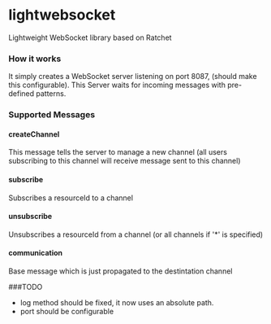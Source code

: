 # lightwebsocket
Lightweight WebSocket library based on Ratchet
### How it works

It simply creates a WebSocket server listening on port 8087, (should make this configurable).
This Server waits for incoming messages with pre-defined patterns.

### Supported Messages
#### createChannel
This message tells the server to manage a new channel (all users subscribing to this channel will receive message sent to this channel)

#### subscribe
Subscribes a resourceId to a channel

#### unsubscribe
Unsubscribes a resourceId from a channel (or all channels if '*' is specified)

#### communication
Base message which is just propagated to the destintation channel

###TODO
- log method should be fixed, it now uses an absolute path.
- port should be configurable